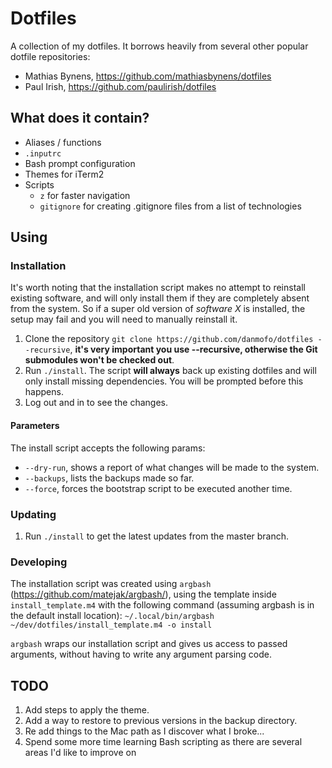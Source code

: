 # Dotfiles

A collection of my dotfiles. It borrows heavily from several other popular dotfile repositories:
- Mathias Bynens, https://github.com/mathiasbynens/dotfiles
- Paul Irish, https://github.com/paulirish/dotfiles

## What does it contain?

- Aliases / functions
- `.inputrc`
- Bash prompt configuration
- Themes for iTerm2
- Scripts
  - `z` for faster navigation
  - `gitignore` for creating .gitignore files from a list of technologies

## Using

### Installation

It's worth noting that the installation script makes no attempt to reinstall existing software, and will only install them if they are completely
absent from the system. So if a super old version of *software X* is installed, the setup may fail and you will need to manually reinstall it.

1. Clone the repository `git clone https://github.com/danmofo/dotfiles --recursive`, **it's very important you use --recursive, otherwise the Git submodules won't be checked out**.
2. Run `./install`. The script **will always** back up existing dotfiles and will only install missing dependencies. You will be prompted before this happens.
3. Log out and in to see the changes.

#### Parameters

The install script accepts the following params:
- `--dry-run`, shows a report of what changes will be made to the system.
- `--backups`, lists the backups made so far.
- `--force`, forces the bootstrap script to be executed another time.

### Updating

1. Run `./install` to get the latest updates from the master branch.

### Developing

The installation script was created using `argbash` (https://github.com/matejak/argbash/), using the template inside `install_template.m4` with the following command (assuming argbash is in the default install location): `~/.local/bin/argbash ~/dev/dotfiles/install_template.m4 -o install`

`argbash` wraps our installation script and gives us access to passed arguments, without having to write any argument parsing code.

## TODO

1. Add steps to apply the theme.
2. Add a way to restore to previous versions in the backup directory.
3. Re add things to the Mac path as I discover what I broke...
4. Spend some more time learning Bash scripting as there are several areas I'd like to improve on
